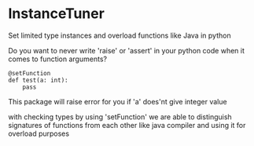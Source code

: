 # InstanceTuner
Set limited type instances and overload functions like Java in python

Do you want to never write 'raise' or 'assert' in your python code when it comes to function arguments?

    @setFunction
    def test(a: int):
        pass
  
This package will raise error for you if 'a' does'nt give integer value 

with checking types by using 'setFunction' we are able to distinguish signatures of functions from each other like java compiler and using it for overload purposes
